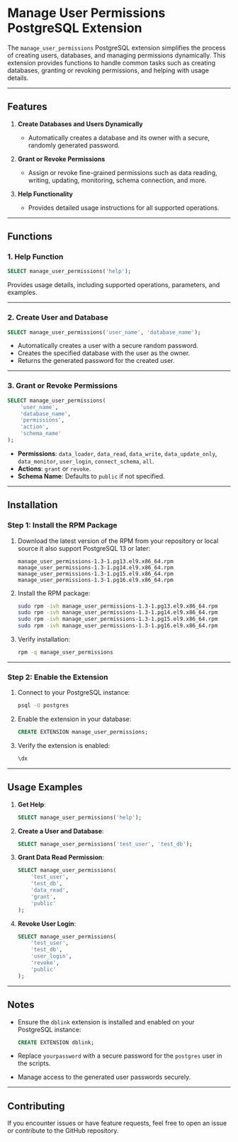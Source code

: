 # Manage User Permissions PostgreSQL Extension

The `manage_user_permissions` PostgreSQL extension simplifies the process of creating users, databases, and managing permissions dynamically. This extension provides functions to handle common tasks such as creating databases, granting or revoking permissions, and helping with usage details.

---

## Features

1. **Create Databases and Users Dynamically**  
   - Automatically creates a database and its owner with a secure, randomly generated password.

2. **Grant or Revoke Permissions**  
   - Assign or revoke fine-grained permissions such as data reading, writing, updating, monitoring, schema connection, and more.

3. **Help Functionality**  
   - Provides detailed usage instructions for all supported operations.

---

## Functions

### 1. **Help Function**
   ```sql
   SELECT manage_user_permissions('help');
   ```
   Provides usage details, including supported operations, parameters, and examples.

---

### 2. **Create User and Database**
   ```sql
   SELECT manage_user_permissions('user_name', 'database_name');
   ```
   - Automatically creates a user with a secure random password.
   - Creates the specified database with the user as the owner.
   - Returns the generated password for the created user.

---

### 3. **Grant or Revoke Permissions**
   ```sql
   SELECT manage_user_permissions(
       'user_name',
       'database_name',
       'permissions',
       'action',
       'schema_name'
   );
   ```
   - **Permissions**: `data_loader`, `data_read`, `data_write`, `data_update_only`, `data_monitor`, `user_login`, `connect_schema`, `all`.
   - **Actions**: `grant` or `revoke`.
   - **Schema Name**: Defaults to `public` if not specified.

---

## Installation

### Step 1: Install the RPM Package

1. Download the latest version of the RPM from your repository or local source it also support PostgreSQL 13 or later:
   ```
   manage_user_permissions-1.3-1.pg13.el9.x86_64.rpm
   manage_user_permissions-1.3-1.pg14.el9.x86_64.rpm
   manage_user_permissions-1.3-1.pg15.el9.x86_64.rpm
   manage_user_permissions-1.3-1.pg16.el9.x86_64.rpm
   ```

2. Install the RPM package:
   ```bash
   sudo rpm -ivh manage_user_permissions-1.3-1.pg13.el9.x86_64.rpm
   sudo rpm -ivh manage_user_permissions-1.3-1.pg14.el9.x86_64.rpm
   sudo rpm -ivh manage_user_permissions-1.3-1.pg15.el9.x86_64.rpm
   sudo rpm -ivh manage_user_permissions-1.3-1.pg16.el9.x86_64.rpm
   ```

3. Verify installation:
   ```bash
   rpm -q manage_user_permissions
   ```

---

### Step 2: Enable the Extension

1. Connect to your PostgreSQL instance:
   ```bash
   psql -U postgres
   ```

2. Enable the extension in your database:
   ```sql
   CREATE EXTENSION manage_user_permissions;
   ```

3. Verify the extension is enabled:
   ```sql
   \dx
   ```

---

## Usage Examples

1. **Get Help**:
   ```sql
   SELECT manage_user_permissions('help');
   ```

2. **Create a User and Database**:
   ```sql
   SELECT manage_user_permissions('test_user', 'test_db');
   ```

3. **Grant Data Read Permission**:
   ```sql
   SELECT manage_user_permissions(
       'test_user',
       'test_db',
       'data_read',
       'grant',
       'public'
   );
   ```

4. **Revoke User Login**:
   ```sql
   SELECT manage_user_permissions(
       'test_user',
       'test_db',
       'user_login',
       'revoke',
       'public'
   );
   ```

---

## Notes

- Ensure the `dblink` extension is installed and enabled on your PostgreSQL instance:
   ```sql
   CREATE EXTENSION dblink;
   ```

- Replace `yourpassword` with a secure password for the `postgres` user in the scripts.

- Manage access to the generated user passwords securely.

---

## Contributing

If you encounter issues or have feature requests, feel free to open an issue or contribute to the GitHub repository.

